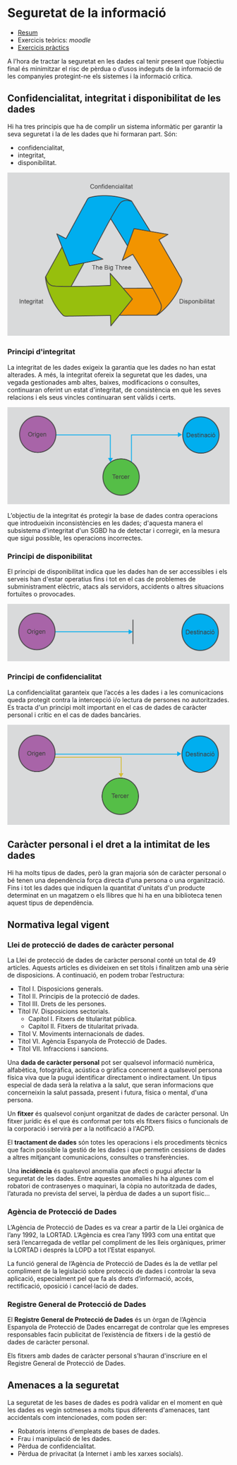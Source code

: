 Seguretat de la informació
=========================

* [Resum](https://gitpitch.com/jrodr236/GBD-UF3/master?p=SeguretatDeLaInformacio)
* Exercicis teòrics: *moodle*
* [Exercicis pràctics](ExercicisSeguretatDeLaInformacio.md)

A l’hora de tractar la seguretat en les dades cal tenir present que l’objectiu final és minimitzar el risc de pèrdua o d’usos indeguts de la informació de les companyies protegint-ne els sistemes i la informació crítica.

Confidencialitat, integritat i disponibilitat de les dades
-----------------------------

Hi ha tres principis que ha de complir un sistema informàtic per garantir la
seva seguretat i la de les dades que hi formaran part. Són:
* confidencialitat,
* integritat,
* disponibilitat.

![The bit three](img/the-big-three.png)

### Principi d'integritat

La integritat de les dades exigeix la garantia que les dades no han estat
alterades. A més, la integritat ofereix la seguretat que les
dades, una vegada gestionades amb altes, baixes, modificacions o consultes,
continuaran oferint un estat d'integritat, de consistència en què les seves
relacions i els seus vincles continuaran sent vàlids i certs.

![Principi d'integritat](img/integritat.png)

L’objectiu de la integritat és protegir la base de dades contra operacions que
introdueixin inconsistències en les dades; d'aquesta manera el subsistema
d'integritat d'un SGBD ha de detectar i corregir, en la mesura que sigui
possible, les operacions incorrectes.

### Principi de disponibilitat

El principi de disponibilitat indica que les dades han de ser accessibles
i els serveis han d'estar operatius fins i tot en el cas de problemes de
subministrament elèctric, atacs als servidors, accidents o altres situacions
fortuïtes o provocades.

![Disponibilitat](img/disponibilitat.png)

### Principi de confidencialitat

La confidencialitat garanteix que l’accés a les dades i a les comunicacions
queda protegit contra la intercepció i/o lectura de persones no autoritzades. Es tracta d'un principi molt important en el cas de dades de
caràcter personal i crític en el cas de dades bancàries.

![Confidencialitat](img/confidencialitat.png)

Caràcter personal i el dret a la intimitat de les dades
----------------------

Hi ha molts tipus de dades, però la gran majoria són de caràcter personal o bé tenen una dependència força directa d'una persona o una organització. Fins i tot les dades que indiquen la quantitat d'unitats d'un producte determinat en un magatzem o els llibres que hi ha en una biblioteca tenen aquest tipus de dependència.

Normativa legal vigent
------------------------


### Llei de protecció de dades de caràcter personal

La Llei de protecció de dades de caràcter personal conté un total de 49 articles.
Aquests articles es divideixen en set títols i finalitzen amb una sèrie de disposicions.
A continuació, en podem trobar l’estructura:
* Títol I. Disposicions generals.
* Títol II. Principis de la protecció de dades.
* Títol III. Drets de les persones.
* Títol IV. Disposicions sectorials.
  * Capítol I. Fitxers de titularitat pública.
  * Capítol II. Fitxers de titularitat privada.
* Títol V. Moviments internacionals de dades.
* Títol VI. Agència Espanyola de Protecció de Dades.
* Títol VII. Infraccions i sancions.

Una **dada de caràcter personal** pot ser qualsevol informació numèrica,
alfabètica, fotogràfica, acústica o gràfica concernent a qualsevol persona
física viva que la pugui identificar directament o indirectament. Un tipus
especial de dada serà la relativa a la salut, que seran informacions que
concerneixin la salut passada, present i futura, física o mental, d'una
persona.


Un **fitxer** és qualsevol conjunt organitzat de dades de caràcter personal. Un
fitxer jurídic és el que és conformat per tots els fitxers físics o funcionals de
la corporació i servirà per a la notificació a l'ACPD.

El **tractament de dades** són totes les operacions i els procediments tècnics
que facin possible la gestió de les dades i que permetin cessions de dades a
altres mitjançant comunicacions, consultes o transferències.


Una **incidència** és qualsevol anomalia que afecti o pugui afectar la seguretat
de les dades. Entre aquestes anomalies hi ha algunes com el robatori de
contrasenyes o maquinari, la còpia no autoritzada de dades, l’aturada no
prevista del servei, la pèrdua de dades a un suport físic...

### Agència de Protecció de Dades

L’Agència de Protecció de Dades es va crear a partir de la Llei orgànica de
l’any 1992, la LORTAD. L’Agència es crea l’any 1993 com una entitat que
serà l’encarregada de vetllar pel compliment de les lleis orgàniques, primer
la LORTAD i després la LOPD a tot l’Estat espanyol.

La funció general de l’Agència de Protecció de Dades és la de vetllar pel
compliment de la legislació sobre protecció de dades i controlar la seva
aplicació, especialment pel que fa als drets d’informació, accés, rectificació,
oposició i cancel·lació de dades.

### Registre General de Protecció de Dades

El **Registre General de Protecció de Dades** és un òrgan de l’Agència
Espanyola de Protecció de Dades encarregat de controlar que les empreses
responsables facin publicitat de l’existència de fitxers i de la gestió de dades
de caràcter personal.

Els fitxers amb dades de caràcter personal s’hauran d'inscriure en el Registre
General de Protecció de Dades.

Amenaces a la seguretat
-------------------

La seguretat de les bases de dades es podrà validar en el moment en què les dades es vegin sotmeses a molts tipus diferents d'amenaces, tant accidentals com intencionades, com poden ser:

* Robatoris interns d'empleats de bases de dades.
* Frau i manipulació de les dades.
* Pèrdua de confidencialitat.
* Pèrdua de privacitat (a Internet i amb les xarxes socials).
